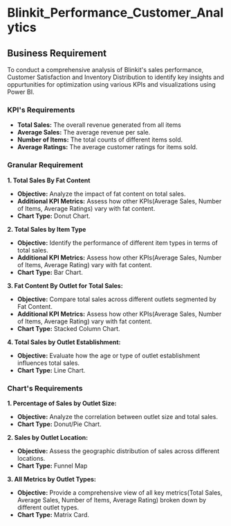 # Blinkit_Performance_Customer_Analytics

## Business Requirement

To conduct a comprehensive analysis of Blinkit's sales performance, Customer Satisfaction and Inventory Distribution to identify key insights and oppurtunities for optimization using various KPIs and visualizations using Power BI.

### KPI's Requirements

- **Total Sales:** The overall revenue generated from all items
- **Average Sales:** The average revenue per sale.
- **Number of Items:** The total counts of different items sold.
- **Average Ratings:** The average customer ratings for items sold.

### Granular Requirement

**1. Total Sales By Fat Content**
- **Objective:** Analyze the impact of fat content on total sales.
- **Additional KPI Metrics:** Assess how other KPIs(Average Sales, Number of Items, Average Ratings) vary with fat content.
- **Chart Type:** Donut Chart.

**2. Total Sales by Item Type**
- **Objective:** Identify the performance of different item types in terms of total sales.
- **Additional KPI Metrics:** Assess how other KPIs(Average Sales, Number of Items, Average Rating) vary with fat content.
- **Chart Type:** Bar Chart.

**3. Fat Content By Outlet for Total Sales:**
- **Objective:** Compare total sales across different outlets segmented by Fat Content.
- **Additional KPI Metrics:** Assess how other KPIs(Average Sales, Number of Items, Average Rating) vary with fat content.
- **Chart Type:** Stacked Column Chart.

**4. Total Sales by Outlet Establishment:**
- **Objective:** Evaluate how the age or type of outlet establishment influences total sales.
- **Chart Type:** Line Chart.

### Chart's Requirements

**1. Percentage of Sales by Outlet Size:**
- **Objective:** Analyze the correlation between outlet size and total sales.
- **Chart Type:** Donut/Pie Chart.

**2. Sales by Outlet Location:**
- **Objective:** Assess the geographic distribution of sales across different locations.
- **Chart Type:** Funnel Map

**3. All Metrics by Outlet Types:**
- **Objective:** Provide a comprehensive view of all key metrics(Total Sales, Average Sales, Number of Items, Average Rating) broken down by different outlet types.
- **Chart Type:** Matrix Card.
